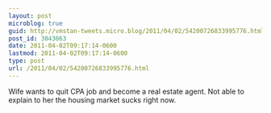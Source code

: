 ```yaml
---
layout: post
microblog: true
guid: http://vmstan-tweets.micro.blog/2011/04/02/54200726833995776.html
post_id: 3043063
date: 2011-04-02T09:17:14-0600
lastmod: 2011-04-02T09:17:14-0600
type: post
url: /2011/04/02/54200726833995776.html
---
```

Wife wants to quit CPA job and become a real estate agent. Not able to explain to her the housing market sucks right now.
